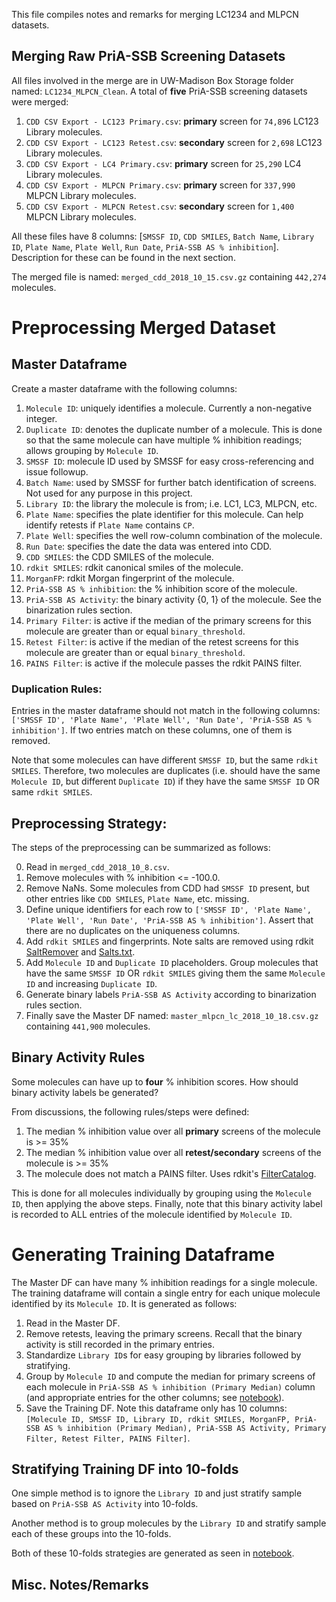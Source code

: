 This file compiles notes and remarks for merging LC1234 and MLPCN datasets.

## Merging Raw PriA-SSB Screening Datasets
All files involved in the merge are in UW-Madison Box Storage folder named: `LC1234_MLPCN_Clean`. A total of **five** PriA-SSB screening datasets were merged:

1. `CDD CSV Export - LC123 Primary.csv`: **primary** screen for `74,896` LC123 Library molecules.
2. `CDD CSV Export - LC123 Retest.csv`: **secondary** screen for `2,698` LC123 Library molecules.
3. `CDD CSV Export - LC4 Primary.csv`: **primary** screen for `25,290` LC4 Library molecules.
4. `CDD CSV Export - MLPCN Primary.csv`: **primary** screen for `337,990` MLPCN Library molecules.
5. `CDD CSV Export - MLPCN Retest.csv`: **secondary** screen for `1,400` MLPCN Library molecules.

All these files have 8 columns: [`SMSSF ID`, `CDD SMILES`, `Batch Name`, `Library ID`, `Plate Name`, `Plate Well`, `Run Date`, `PriA-SSB AS % inhibition`]. Description for these can be found in the next section.

The merged file is named: `merged_cdd_2018_10_15.csv.gz` containing `442,274` molecules.

# Preprocessing Merged Dataset

## Master Dataframe 
Create a master dataframe with the following columns:

1. `Molecule ID`: uniquely identifies a molecule. Currently a non-negative integer.
2. `Duplicate ID`: denotes the duplicate number of a molecule. This is done so that the same molecule can have multiple % inhibition readings; allows grouping by `Molecule ID`.
3. `SMSSF ID`: molecule ID used by SMSSF for easy cross-referencing and issue followup.
4. `Batch Name`: used by SMSSF for further batch identification of screens. Not used for any purpose in this project. 
5. `Library ID`: the library the molecule is from; i.e. LC1, LC3, MLPCN, etc.
6. `Plate Name`: specifies the plate identifier for this molecule. Can help identify retests if `Plate Name` contains `CP`.
7. `Plate Well`: specifies the well row-column combination of the molecule.
8. `Run Date`: specifies the date the data was entered into CDD.
9. `CDD SMILES`: the CDD SMILES of the molecule.
10. `rdkit SMILES`: rdkit canonical smiles of the molecule.
11. `MorganFP`: rdkit Morgan fingerprint of the molecule.
12. `PriA-SSB AS % inhibition`: the % inhibition score of the molecule.
13. `PriA-SSB AS Activity`: the binary activity {0, 1} of the molecule. See the binarization rules section.
14. `Primary Filter`: is active if the median of the primary screens for this molecule are greater than or equal `binary_threshold`.
15. `Retest Filter`: is active if the median of the retest screens for this molecule are greater than or equal `binary_threshold`.
16. `PAINS Filter`: is active if the molecule passes the rdkit PAINS filter.

### Duplication Rules:
Entries in the master dataframe should not match in the following columns: `['SMSSF ID', 'Plate Name', 'Plate Well', 'Run Date', 'PriA-SSB AS % inhibition']`. If two entries match on these columns, one of them is removed. 

Note that some molecules can have different `SMSSF ID`, but the same `rdkit SMILES`. Therefore, two molecules are duplicates (i.e. should have the same `Molecule ID`, but different `Duplicate ID`) if they have the same `SMSSF ID` OR same `rdkit SMILES`.

## Preprocessing Strategy:
The steps of the preprocessing can be summarized as follows:

0. Read in `merged_cdd_2018_10_8.csv`.
1. Remove molecules with % inhibition <= -100.0.
2. Remove NaNs. Some molecules from CDD had `SMSSF ID` present, but other entries like `CDD SMILES`, `Plate Name`, etc. missing.
3. Define unique identifiers for each row to  `['SMSSF ID', 'Plate Name', 'Plate Well', 'Run Date', 'PriA-SSB AS % inhibition']`. Assert that there are no duplicates on the uniqueness columns.
4. Add `rdkit SMILES` and fingerprints. Note salts are removed using rdkit [SaltRemover](https://www.rdkit.org/docs/source/rdkit.Chem.SaltRemover.html) and [Salts.txt](https://github.com/rdkit/rdkit/blob/master/Data/Salts.txt).
5. Add `Molecule ID` and `Duplicate ID` placeholders. Group molecules that have the same `SMSSF ID` OR `rdkit SMILES` giving them the same `Molecule ID`  and increasing `Duplicate ID`.
6. Generate binary labels `PriA-SSB AS Activity` according to binarization rules section.
7. Finally save the Master DF named: `master_mlpcn_lc_2018_10_18.csv.gz` containing `441,900` molecules.

## Binary Activity Rules
Some molecules can have up to **four** % inhibition scores. How should binary activity labels be generated? 

From discussions, the following rules/steps were defined:

1. The median % inhibition value over all **primary** screens of the molecule is >= 35%
2. The median % inhibition value over all **retest/secondary** screens of the molecule is >= 35%
3. The molecule does not match a PAINS filter. Uses rdkit's [FilterCatalog](https://github.com/rdkit/rdkit/pull/536).

This is done for all molecules individually by grouping using the `Molecule ID`, then applying the above steps. Finally, note that this binary activity label is recorded to ALL entries of the molecule identified by `Molecule ID`. 

# Generating Training Dataframe
The Master DF can have many % inhibition readings for a single molecule. The training dataframe will contain a single entry for each unique molecule identified by its `Molecule ID`. It is generated as follows:

1. Read in the Master DF.
2. Remove retests, leaving the primary screens. Recall that the binary activity is still recorded in the primary entries.
3. Standardize `Library ID`s for easy grouping by libraries followed by stratifying.
4. Group by `Molecule ID` and compute the median for primary screens of each molecule in `PriA-SSB AS % inhibition (Primary Median)` column (and appropriate entries for the other columns; see [notebook](https://github.com/gitter-lab/zinc/blob/master/preprocessing/Stratify%20Sample%20Master%20DF.ipynb)).
5. Save the Training DF. Note this dataframe only has 10 columns: `[Molecule ID, SMSSF ID, Library ID, rdkit SMILES, MorganFP, PriA-SSB AS % inhibition (Primary Median), PriA-SSB AS Activity, Primary Filter, Retest Filter, PAINS Filter]`.

## Stratifying Training DF into 10-folds
One simple method is to ignore the `Library ID` and just stratify sample based on `PriA-SSB AS Activity` into 10-folds.

Another method is to group molecules by the `Library ID` and stratify sample each of these groups into the 10-folds. 

Both of these 10-folds strategies are generated as seen in [notebook](https://github.com/gitter-lab/zinc/blob/master/preprocessing/Stratify%20Sample%20Master%20DF.ipynb).

## Misc. Notes/Remarks
